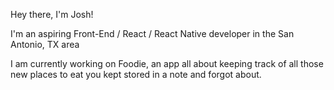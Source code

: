 Hey there, I'm Josh!

I'm an aspiring Front-End / React / React Native developer in the San Antonio, TX area

I am currently working on Foodie, an app all about keeping track of all those new places to eat you kept stored in a note and forgot about.

